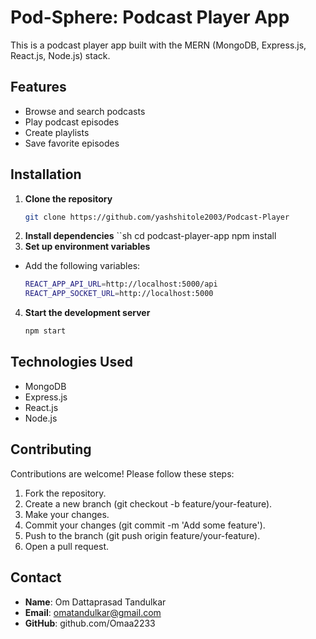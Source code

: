 # Pod-Sphere: Podcast Player App

This is a podcast player app built with the MERN (MongoDB, Express.js, React.js, Node.js) stack.

## Features

- Browse and search podcasts
- Play podcast episodes
- Create playlists
- Save favorite episodes

## Installation

1. **Clone the repository**
   ```sh
   git clone https://github.com/yashshitole2003/Podcast-Player
   
2. **Install dependencies**
   ``sh
   cd podcast-player-app
   npm install
3. **Set up environment variables**
- Add the following variables:
  ```bash
  REACT_APP_API_URL=http://localhost:5000/api
  REACT_APP_SOCKET_URL=http://localhost:5000
4. **Start the development server**
   ```sh
   npm start
## Technologies Used
- MongoDB
- Express.js
- React.js
- Node.js
## Contributing
Contributions are welcome! Please follow these steps:
 1. Fork the repository.
 2. Create a new branch (git checkout -b feature/your-feature).
 3. Make your changes.
 4. Commit your changes (git commit -m 'Add some feature').
 5. Push to the branch (git push origin feature/your-feature).
 6. Open a pull request.

## Contact
- **Name**: Om Dattaprasad Tandulkar
- **Email**: omatandulkar@gmail.com
- **GitHub**: github.com/Omaa2233
 
